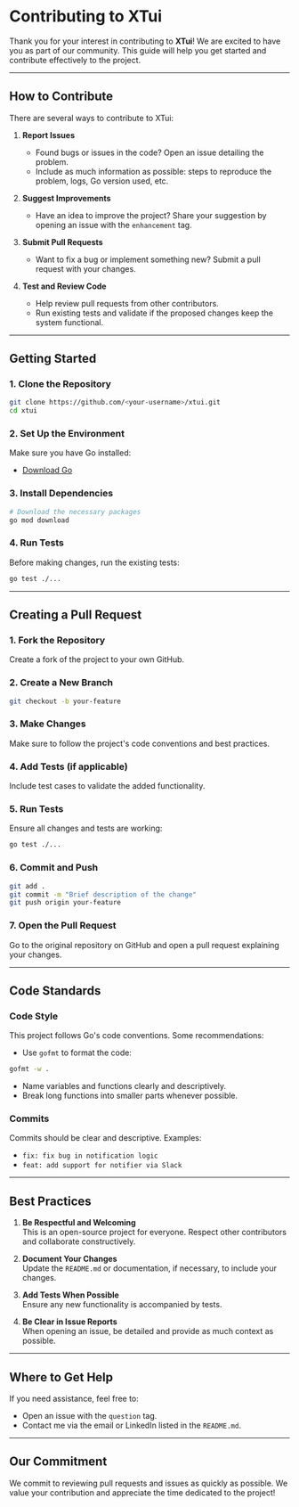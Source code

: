 # **Contributing to XTui**

Thank you for your interest in contributing to **XTui**! We are excited to have you as part of our community. This guide will help you get started and contribute effectively to the project.

---

## **How to Contribute**

There are several ways to contribute to XTui:

1. **Report Issues**
    - Found bugs or issues in the code? Open an issue detailing the problem.
    - Include as much information as possible: steps to reproduce the problem, logs, Go version used, etc.

2. **Suggest Improvements**
    - Have an idea to improve the project? Share your suggestion by opening an issue with the `enhancement` tag.

3. **Submit Pull Requests**
    - Want to fix a bug or implement something new? Submit a pull request with your changes.

4. **Test and Review Code**
    - Help review pull requests from other contributors.
    - Run existing tests and validate if the proposed changes keep the system functional.

---

## **Getting Started**

### 1. **Clone the Repository**
```bash
git clone https://github.com/<your-username>/xtui.git
cd xtui
```

### 2. **Set Up the Environment**
Make sure you have Go installed:
- [Download Go](https://go.dev/dl/)

### 3. **Install Dependencies**
```bash
# Download the necessary packages
go mod download
```

### 4. **Run Tests**
Before making changes, run the existing tests:
```bash
go test ./...
```

---

## **Creating a Pull Request**

### **1. Fork the Repository**
Create a fork of the project to your own GitHub.

### **2. Create a New Branch**
```bash
git checkout -b your-feature
```

### **3. Make Changes**
Make sure to follow the project's code conventions and best practices.

### **4. Add Tests (if applicable)**
Include test cases to validate the added functionality.

### **5. Run Tests**
Ensure all changes and tests are working:
```bash
go test ./...
```

### **6. Commit and Push**
```bash
git add .
git commit -m "Brief description of the change"
git push origin your-feature
```

### **7. Open the Pull Request**
Go to the original repository on GitHub and open a pull request explaining your changes.

---

## **Code Standards**

### **Code Style**
This project follows Go's code conventions. Some recommendations:
- Use `gofmt` to format the code:
```bash
gofmt -w .
```

- Name variables and functions clearly and descriptively.
- Break long functions into smaller parts whenever possible.

### **Commits**
Commits should be clear and descriptive. Examples:
- `fix: fix bug in notification logic`
- `feat: add support for notifier via Slack`

---

## **Best Practices**

1. **Be Respectful and Welcoming**  
   This is an open-source project for everyone. Respect other contributors and collaborate constructively.

2. **Document Your Changes**  
   Update the `README.md` or documentation, if necessary, to include your changes.

3. **Add Tests When Possible**  
   Ensure any new functionality is accompanied by tests.

4. **Be Clear in Issue Reports**  
   When opening an issue, be detailed and provide as much context as possible.

---

## **Where to Get Help**

If you need assistance, feel free to:
- Open an issue with the `question` tag.
- Contact me via the email or LinkedIn listed in the `README.md`.

---

## **Our Commitment**

We commit to reviewing pull requests and issues as quickly as possible. We value your contribution and appreciate the time dedicated to the project!